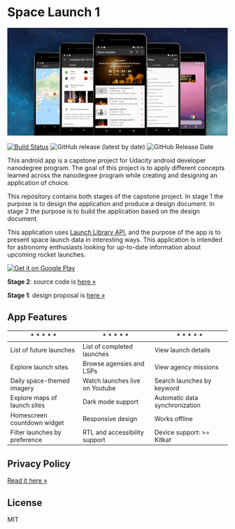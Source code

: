 # Space Launch 1

<img src="feature.png" alt="app feature" />

[![Build Status](https://travis-ci.com/nkrusch/SpaceLaunchOne.svg?branch=master)](https://travis-ci.com/nkrusch/SpaceLaunchOne)
![GitHub release (latest by date)](https://img.shields.io/github/v/release/nkrusch/SpaceLaunchOne)
![GitHub Release Date](https://img.shields.io/github/release-date/nkrusch/SpaceLaunchOne)

This android app is a capstone project for Udacity android developer nanodegree program. The goal of this project is to apply different concepts learned across the nanodegree program while creating and designing an application of choice. 

This repository contains both stages of the capstone project. In stage 1 the purpose is to design the application and produce a design document. In stage 2 the purpose is to build the application based on the design document. 

This application uses [Launch Library API](https://ll.thespacedevs.com/2.0.0/swagger/), and the purpose of the app is to present space launch data in interesting ways. This application is intended for astronomy enthusiasts looking for up-to-date information about upcoming rocket launches.

<a href='https://play.google.com/store/apps/details?id=io.github.nkrusch.spacelaunchone&utm_source=github&utm_campaign=github&pcampaignid=MKT-Other-global-all-co-prtnr-py-PartBadge-Mar2515-1'><img alt='Get it on Google Play' height="72" src='https://play.google.com/intl/en_us/badges/images/generic/en_badge_web_generic.png'/></a>

**Stage 2**: source code is [here &raquo;](https://github.com/nkrusch/SpaceLaunchOne/tree/master/SpaceLaunchOne)

**Stage 1**: design proposal is [here &raquo;](https://github.com/nkrusch/SpaceLaunchOne/tree/master/docs)

## App Features

| * * * * * | * * * * * | * * * * * | 
| --- | --- |  --- | 
| List of future launches | List of completed launches | View launch details | 
| Explore launch sites | Browse agensies and LSPs | View agency missions |
| Daily space-themed imagery | Watch launches live on Youtube | Search launches by keyword |
| Explore maps of launch sites | Dark mode support  | Automatic data synchronization | 
| Homescreen countdown widget | Responsive design | Works offline |
| Filter launches by preference | RTL and accessibility support | Device support: >= Kitkat |

## Privacy Policy

[Read it here &raquo;](https://github.com/nkrusch/SpaceLaunchOne/blob/master/docs/privacy_policy.md)

## License 

MIT
